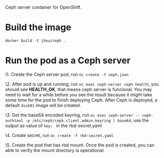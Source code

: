 Ceph server container for OpenShift.

# Build the image

```
docker build -t jhou/ceph .
```

# Run the pod as a Ceph server

\1. Create the Ceph server pod, run `oc create -f ceph.json`

\2. After pod is up and running, run `oc exec ceph-server ceph health`, you should see **HEALTH_OK**, that means ceph server is funcional. You may need to wait for a while before you see the result because it might take some time for the pod to finish deploying Ceph. After Ceph is deployed, a default `disk01` image will be created.

\3. Get the base64 encoded keyring, run `oc exec ceph-server -- ceph-authtool -p /etc/ceph/ceph.client.admin.keyring | base64`, use the output as value of `key: ` in the rbd-secret.yaml

\4. Create secret, run `oc create -f rbd-secret.yaml`

\5. Create the pod that has rbd mount. Once the pod is created, you can able to verify the mount directory is operational.
